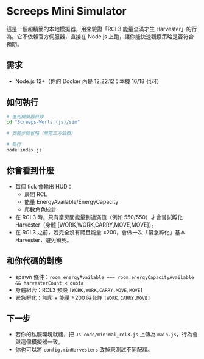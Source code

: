 # Screeps Mini Simulator

這是一個超精簡的本地模擬器，用來驗證「RCL3 能量全滿才生 Harvester」的行為。它不依賴官方伺服器，直接在 Node.js 上跑，讓你能快速觀察策略是否符合預期。

## 需求
- Node.js 12+（你的 Docker 內是 12.22.12；本機 16/18 也可）

## 如何執行

```bash
# 進到模擬器目錄
cd "Screeps-Worls (js)/sim"

# 安裝步驟省略（無第三方依賴）

# 執行
node index.js
```

## 你會看到什麼
- 每個 tick 會輸出 HUD：
  - 房間 RCL
  - 能量 EnergyAvailable/EnergyCapacity
  - 爬數角色統計
- 在 RCL3 時，只有當房間能量到達滿值（例如 550/550）才會嘗試孵化 Harvester（身體 [WORK,WORK,CARRY,MOVE,MOVE]）。
- 在 RCL3 之前，若完全沒有爬且能量 ≥200，會做一次「緊急孵化」基本 Harvester，避免鎖死。

## 和你代碼的對應
- spawn 條件：`room.energyAvailable === room.energyCapacityAvailable && harvesterCount < quota`
- 身體組合：RCL3 預設 `[WORK,WORK,CARRY,MOVE,MOVE]`
- 緊急孵化：無爬 + 能量 ≥200 時允許 `[WORK,CARRY,MOVE]`

## 下一步
- 若你的私服環境就緒，把 `Js code/minimal_rcl3.js` 上傳為 `main.js`，行為會與這個模擬器一致。
- 你也可以將 `config.minHarvesters` 改掉來測試不同配額。
